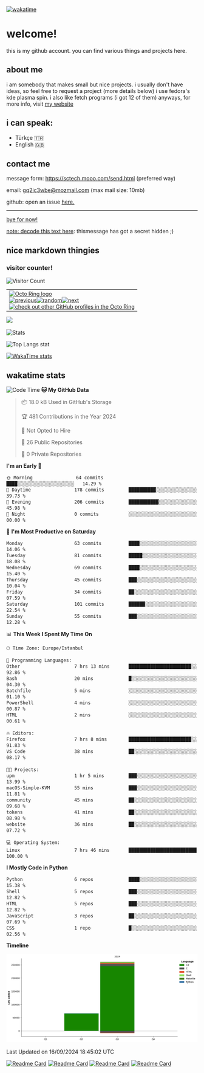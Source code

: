 [![wakatime](https://wakatime.com/badge/user/7dfbf33e-5d18-47f8-a436-063b5f5bece2.svg)](https://wakatime.com/@7dfbf33e-5d18-47f8-a436-063b5f5bece2)
# welcome!
this is my github account. you can find various things and projects here.
## about me
i am somebody that makes small but nice projects. i usually don't have ideas, so feel free to request a project (more details below)
i use fedora's kde plasma spin. i also like fetch programs (i got 12 of them)
anyways, for more info, visit <a href="https://sctech.mooo.com">my website</a>
## i can speak:
- Türkçe 🇹🇷
- English 🇬🇧
## contact me
message form: https://sctech.mooo.com/send.html (preferred way)

email: gq2ic3wbe@mozmail.com (max mail size: 10mb)

github: open an issue <a href="https://github.com/sctech-tr/issues">here.</here>
<hr>
bye for now!

note: decode this text <a href="https://mariluu.hehe.moe/labrats/m/secretstorer">here</a>: t​‌‌​‌‌‌​h​‌‌​​‌​‌i​‌‌‌​‌‌​s​‌‌​​‌​‌ ​‌‌‌​​‌​m​​‌​​​​​e​‌‌​​‌‌‌s​‌‌​‌‌‌‌s​‌‌​‌‌‌​a​‌‌​‌‌‌​g​‌‌​​​​‌e​​‌​​​​​ ​‌‌​​‌‌‌h​‌‌​‌​​‌a​‌‌‌​‌‌​s​‌‌​​‌​‌ ​​‌​​​​​g​‌‌‌‌​​‌o​‌‌​‌‌‌‌t​‌‌‌​‌​‌ ​​‌​​​​​a​‌‌‌​‌​‌ ​‌‌‌​​​​s​‌‌‌​​​​ecret hidden ;)

## nice markdown thingies
### visitor counter!
![Visitor Count](https://profile-counter.glitch.me/sctech-tr/count.svg)

<table><tbody><tr><td><a href="https://octo-ring.com/"><img src="https://octo-ring.com/static/img/widget/top.png" width="99%" alt="Octo Ring logo" align="top"></a><br><a href="https://octo-ring.com/p/sctech-tr/prev"><img src="https://octo-ring.com/static/img/widget/prev.png" width="33%" alt="previous" align="top" title="previous profile"></a><a href="https://octo-ring.com/p/sctech-tr/random"><img src="https://octo-ring.com/static/img/widget/random.png" width="33%" alt="random" align="top" title="random profile"></a><a href="https://octo-ring.com/p/sctech-tr/next"><img src="https://octo-ring.com/static/img/widget/next.png" width="33%" alt="next" align="top" title="next profile"></a><br><a href="https://octo-ring.com/"><img src="https://octo-ring.com/static/img/widget/bottom.png" width="99%" alt="check out other GitHub profiles in the Octo Ring" align="top"></a></td></tr></tbody></table>

<img src="https://github-profile-trophy.vercel.app/?username=sctech-tr&theme=discord&no-bg=false" />

![Stats](https://github-readme-stats.vercel.app/api?username=sctech-tr&show_icons=true&theme=synthwave&show=reviews,discussions_started,discussions_answered,prs_merged,prs_merged_percentage)

![Top Langs stat](https://github-readme-stats.vercel.app/api/top-langs/?username=sctech-tr&layout=compact&langs_count=12&theme=synthwave)

[![WakaTime stats](https://github-readme-stats.vercel.app/api/wakatime?username=sctech_tr&layout=compact&theme=synthwave)](https://github.com/anuraghazra/github-readme-stats)
## wakatime stats
<!--START_SECTION:waka-->
![Code Time](http://img.shields.io/badge/Code%20Time-17%20hrs%2056%20mins-blue)
**🐱 My GitHub Data** 

> 📦 18.0 kB Used in GitHub's Storage 
 > 
> 🏆 481 Contributions in the Year 2024
 > 
> 🚫 Not Opted to Hire
 > 
> 📜 26 Public Repositories 
 > 
> 🔑 0 Private Repositories 
 > 
**I'm an Early 🐤** 

```text
🌞 Morning                64 commits          ████░░░░░░░░░░░░░░░░░░░░░   14.29 % 
🌆 Daytime                178 commits         ██████████░░░░░░░░░░░░░░░   39.73 % 
🌃 Evening                206 commits         ███████████░░░░░░░░░░░░░░   45.98 % 
🌙 Night                  0 commits           ░░░░░░░░░░░░░░░░░░░░░░░░░   00.00 % 
```
📅 **I'm Most Productive on Saturday** 

```text
Monday                   63 commits          ████░░░░░░░░░░░░░░░░░░░░░   14.06 % 
Tuesday                  81 commits          █████░░░░░░░░░░░░░░░░░░░░   18.08 % 
Wednesday                69 commits          ████░░░░░░░░░░░░░░░░░░░░░   15.40 % 
Thursday                 45 commits          ███░░░░░░░░░░░░░░░░░░░░░░   10.04 % 
Friday                   34 commits          ██░░░░░░░░░░░░░░░░░░░░░░░   07.59 % 
Saturday                 101 commits         ██████░░░░░░░░░░░░░░░░░░░   22.54 % 
Sunday                   55 commits          ███░░░░░░░░░░░░░░░░░░░░░░   12.28 % 
```


📊 **This Week I Spent My Time On** 

```text
🕑︎ Time Zone: Europe/Istanbul

💬 Programming Languages: 
Other                    7 hrs 13 mins       ███████████████████████░░   92.86 % 
Bash                     20 mins             █░░░░░░░░░░░░░░░░░░░░░░░░   04.30 % 
Batchfile                5 mins              ░░░░░░░░░░░░░░░░░░░░░░░░░   01.10 % 
PowerShell               4 mins              ░░░░░░░░░░░░░░░░░░░░░░░░░   00.87 % 
HTML                     2 mins              ░░░░░░░░░░░░░░░░░░░░░░░░░   00.61 % 

🔥 Editors: 
Firefox                  7 hrs 8 mins        ███████████████████████░░   91.83 % 
VS Code                  38 mins             ██░░░░░░░░░░░░░░░░░░░░░░░   08.17 % 

🐱‍💻 Projects: 
upm                      1 hr 5 mins         ███░░░░░░░░░░░░░░░░░░░░░░   13.99 % 
macOS-Simple-KVM         55 mins             ███░░░░░░░░░░░░░░░░░░░░░░   11.81 % 
community                45 mins             ██░░░░░░░░░░░░░░░░░░░░░░░   09.68 % 
tokens                   41 mins             ██░░░░░░░░░░░░░░░░░░░░░░░   08.98 % 
website                  36 mins             ██░░░░░░░░░░░░░░░░░░░░░░░   07.72 % 

💻 Operating System: 
Linux                    7 hrs 46 mins       █████████████████████████   100.00 % 
```

**I Mostly Code in Python** 

```text
Python                   6 repos             ████░░░░░░░░░░░░░░░░░░░░░   15.38 % 
Shell                    5 repos             ███░░░░░░░░░░░░░░░░░░░░░░   12.82 % 
HTML                     5 repos             ███░░░░░░░░░░░░░░░░░░░░░░   12.82 % 
JavaScript               3 repos             ██░░░░░░░░░░░░░░░░░░░░░░░   07.69 % 
CSS                      1 repo              █░░░░░░░░░░░░░░░░░░░░░░░░   02.56 % 
```



**Timeline**

![Lines of Code chart](https://raw.githubusercontent.com/sctech-tr/sctech-tr/main/assets/bar_graph.png)


 Last Updated on 16/09/2024 18:45:02 UTC
<!--END_SECTION:waka-->

[![Readme Card](https://github-readme-stats.vercel.app/api/pin/?username=sctech-tr&repo=nudo&theme=transparent)](https://github.com/sctech-tr/nudo)
[![Readme Card](https://github-readme-stats.vercel.app/api/pin/?username=sctech-tr&repo=statuspage&theme=transparent)](https://github.com/sctech-tr/statuspage)
[![Readme Card](https://github-readme-stats.vercel.app/api/pin/?username=sctech-tr&repo=osearch&theme=transparent)](https://github.com/sctech-tr/bluescreen-simulator)
[![Readme Card](https://github-readme-stats.vercel.app/api/pin/?username=sctech-tr&repo=wcakc&theme=transparent)](https://github.com/sctech-tr/wcalc)
